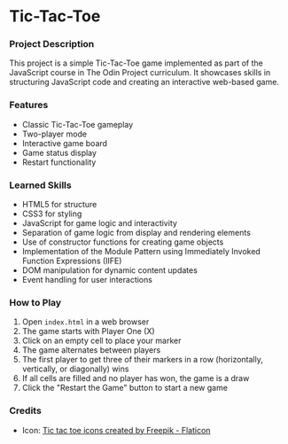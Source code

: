 # Tic-Tac-Toe

### Project Description

This project is a simple Tic-Tac-Toe game implemented as part of the JavaScript course in The Odin Project curriculum. It showcases skills in structuring JavaScript code and creating an interactive web-based game.

### Features

- Classic Tic-Tac-Toe gameplay
- Two-player mode
- Interactive game board
- Game status display
- Restart functionality

### Learned Skills

- HTML5 for structure
- CSS3 for styling
- JavaScript for game logic and interactivity
- Separation of game logic from display and rendering elements
- Use of constructor functions for creating game objects
- Implementation of the Module Pattern using Immediately Invoked Function Expressions (IIFE)
- DOM manipulation for dynamic content updates
- Event handling for user interactions

### How to Play

1. Open `index.html` in a web browser
2. The game starts with Player One (X)
3. Click on an empty cell to place your marker
4. The game alternates between players
5. The first player to get three of their markers in a row (horizontally, vertically, or diagonally) wins
6. If all cells are filled and no player has won, the game is a draw
7. Click the "Restart the Game" button to start a new game

### Credits
- Icon: <a href="https://www.flaticon.com/free-icons/tic-tac-toe" title="tic tac toe icons">Tic tac toe icons created by Freepik - Flaticon</a>